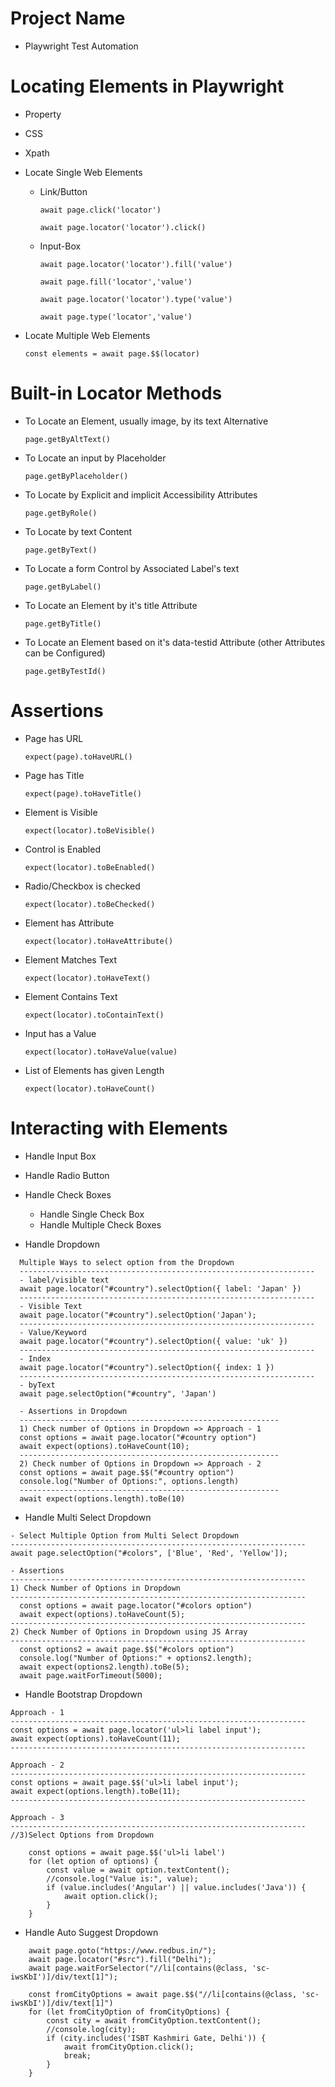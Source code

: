 # Project Name

- Playwright Test Automation

# Locating Elements in Playwright

- Property
- CSS
- Xpath

- Locate Single Web Elements

  - Link/Button

    `await page.click('locator')`

    `await page.locator('locator').click()`

  - Input-Box

    `await page.locator('locator').fill('value')`

    `await page.fill('locator','value')`

    `await page.locator('locator').type('value')`

    `await page.type('locator','value')`

- Locate Multiple Web Elements

  `const elements = await page.$$(locator)`

# Built-in Locator Methods

- To Locate an Element, usually image, by its text Alternative

  `page.getByAltText()`

- To Locate an input by Placeholder

  `page.getByPlaceholder()`

- To Locate by Explicit and implicit Accessibility Attributes

  `page.getByRole()`

- To Locate by text Content

  `page.getByText()`

- To Locate a form Control by Associated Label's text

  `page.getByLabel()`

- To Locate an Element by it's title Attribute

  `page.getByTitle()`

- To Locate an Element based on it's data-testid Attribute (other Attributes can be Configured)

  `page.getByTestId()`

# Assertions

- Page has URL

  `expect(page).toHaveURL()`

- Page has Title

  `expect(page).toHaveTitle()`

- Element is Visible

  `expect(locator).toBeVisible()`

- Control is Enabled

  `expect(locator).toBeEnabled()`

- Radio/Checkbox is checked

  `expect(locator).toBeChecked()`

- Element has Attribute

  `expect(locator).toHaveAttribute()`

- Element Matches Text

  `expect(locator).toHaveText()`

- Element Contains Text

  `expect(locator).toContainText()`

- Input has a Value

  `expect(locator).toHaveValue(value)`

- List of Elements has given Length

  `expect(locator).toHaveCount()`

# Interacting with Elements

- Handle Input Box

- Handle Radio Button

- Handle Check Boxes

  - Handle Single Check Box
  - Handle Multiple Check Boxes

- Handle Dropdown

```
  Multiple Ways to select option from the Dropdown
  ------------------------------------------------------------------
  - label/visible text
  await page.locator("#country").selectOption({ label: 'Japan' })
  ------------------------------------------------------------------
  - Visible Text
  await page.locator("#country").selectOption('Japan');
  ------------------------------------------------------------------
  - Value/Keyword
  await page.locator("#country").selectOption({ value: 'uk' })
  ------------------------------------------------------------------
  - Index
  await page.locator("#country").selectOption({ index: 1 })
  ------------------------------------------------------------------
  - byText
  await page.selectOption("#country", 'Japan')
```

```
  - Assertions in Dropdown
  ----------------------------------------------------------
  1) Check number of Options in Dropdown => Approach - 1
  const options = await page.locator("#country option")
  await expect(options).toHaveCount(10);
  ----------------------------------------------------------
  2) Check number of Options in Dropdown => Approach - 2
  const options = await page.$$("#country option")
  console.log("Number of Options:", options.length)
  ----------------------------------------------------------
  await expect(options.length).toBe(10)
```

- Handle Multi Select Dropdown

```
- Select Multiple Option from Multi Select Dropdown
------------------------------------------------------------------
await page.selectOption("#colors", ['Blue', 'Red', 'Yellow']);
```

```
- Assertions
------------------------------------------------------------------
1) Check Number of Options in Dropdown
------------------------------------------------------------------
  const options = await page.locator("#colors option")
  await expect(options).toHaveCount(5);
------------------------------------------------------------------
2) Check Number of Options in Dropdown using JS Array
------------------------------------------------------------------
  const options2 = await page.$$("#colors option")
  console.log("Number of Options:" + options2.length);
  await expect(options2.length).toBe(5);
  await page.waitForTimeout(5000);
```

- Handle Bootstrap Dropdown

```
Approach - 1
------------------------------------------------------------------
const options = await page.locator('ul>li label input');
await expect(options).toHaveCount(11);
------------------------------------------------------------------

Approach - 2
------------------------------------------------------------------
const options = await page.$$('ul>li label input');
await expect(options.length).toBe(11);
------------------------------------------------------------------

Approach - 3
------------------------------------------------------------------
//3)Select Options from Dropdown

    const options = await page.$$('ul>li label')
    for (let option of options) {
        const value = await option.textContent();
        //console.log("Value is:", value);
        if (value.includes('Angular') || value.includes('Java')) {
            await option.click();
        }
    }
```

- Handle Auto Suggest Dropdown

```
    await page.goto("https://www.redbus.in/");
    await page.locator("#src").fill("Delhi");
    await page.waitForSelector("//li[contains(@class, 'sc-iwsKbI')]/div/text[1]");

    const fromCityOptions = await page.$$("//li[contains(@class, 'sc-iwsKbI')]/div/text[1]")
    for (let fromCityOption of fromCityOptions) {
        const city = await fromCityOption.textContent();
        //console.log(city);
        if (city.includes('ISBT Kashmiri Gate, Delhi')) {
            await fromCityOption.click();
            break;
        }
    }
```
